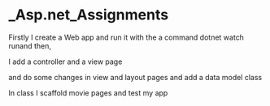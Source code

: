 # _Asp.net_Assignments


Firstly I create a Web app and run it with the a command dotnet watch runand then, 

I add a controller and  a view page

and do some changes in view and layout pages and add a data model class

In class I scaffold movie pages and test my app